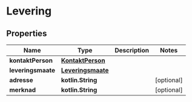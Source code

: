 
# Levering

## Properties
Name | Type | Description | Notes
------------ | ------------- | ------------- | -------------
**kontaktPerson** | [**KontaktPerson**](KontaktPerson.md) |  | 
**leveringsmaate** | [**Leveringsmaate**](Leveringsmaate.md) |  | 
**adresse** | **kotlin.String** |  |  [optional]
**merknad** | **kotlin.String** |  |  [optional]



